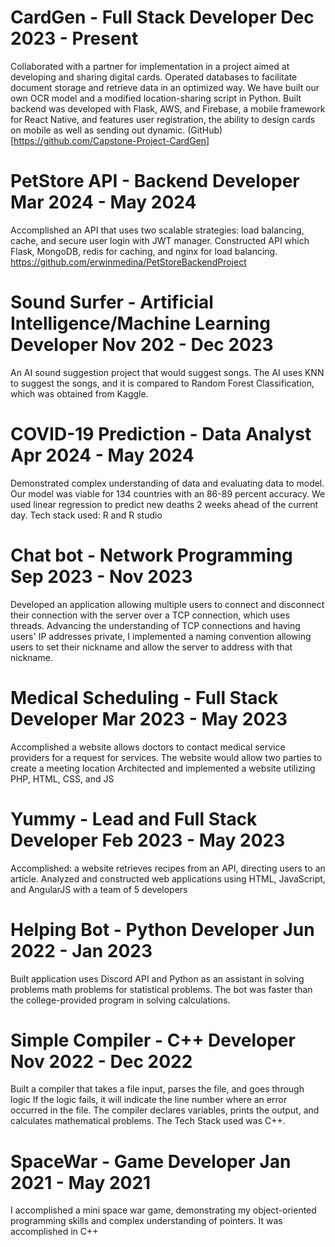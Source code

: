 # CardGen - Full Stack Developer             	                      Dec 2023 - Present
Collaborated with a partner for implementation in a project aimed at developing and sharing digital cards. Operated databases to facilitate document storage and retrieve data in an optimized way. We have built our own OCR model and a modified location-sharing script in Python. 
Built backend was developed with Flask, AWS, and Firebase, a mobile framework for React Native, and features user registration, the ability to design cards on mobile as well as sending out dynamic.
(GitHub)[https://github.com/Capstone-Project-CardGen]

# PetStore API - Backend Developer	                                                              Mar 2024 - May 2024
Accomplished an API that uses two scalable strategies: load balancing, cache, and secure user login with JWT manager. Constructed API which Flask, MongoDB, redis for caching, and nginx for load balancing. https://github.com/erwinmedina/PetStoreBackendProject

# Sound Surfer - Artificial Intelligence/Machine Learning Developer 	                            Nov 202 - Dec 2023
An AI sound suggestion project that would suggest songs. The AI uses KNN to suggest the songs, and it is compared to Random Forest Classification, which was obtained from Kaggle. 

# COVID-19 Prediction - Data Analyst	                                                            Apr 2024 - May 2024  
Demonstrated complex understanding of data and evaluating data to model. Our model was viable for 134 countries with an 86-89 percent accuracy. We used linear regression to predict new deaths 2 weeks ahead of the current day.
Tech stack used: R and R studio

# Chat bot - Network Programming	                                                                Sep 2023 - Nov 2023
Developed an application allowing multiple users to connect and disconnect their connection with the server over a TCP connection, which uses threads. Advancing the understanding of TCP connections and having users' IP addresses private, I implemented a naming convention allowing users to set their nickname and allow the server to address with that nickname. 

# Medical Scheduling - Full Stack Developer	                                                      Mar 2023 - May 2023
Accomplished a website allows doctors to contact medical service providers for a request for services. The website would allow two parties to create a meeting location
Architected and implemented a website utilizing PHP, HTML, CSS, and JS

# Yummy	- Lead and Full Stack Developer	                                                          Feb 2023 - May 2023
Accomplished: a website retrieves recipes from an API, directing users to an article. 
Analyzed and constructed web applications using HTML, JavaScript, and AngularJS with a team of 5 developers

# Helping Bot - Python Developer	                                                                Jun 2022 - Jan 2023
Built application uses Discord API and Python as an assistant in solving problems math problems for statistical problems. The bot was faster than the college-provided program in solving calculations.

# Simple Compiler - C++ Developer	                                                                Nov 2022 - Dec 2022
Built a compiler that takes a file input, parses the file, and goes through logic
If the logic fails, it will indicate the line number where an error occurred in the file. The compiler declares variables, prints the output, and calculates mathematical problems. The Tech Stack used was C++.

# SpaceWar - Game Developer	                                                                      Jan 2021 - May 2021
I accomplished a mini space war game, demonstrating my object-oriented programming skills and complex understanding of pointers. It was accomplished in C++
